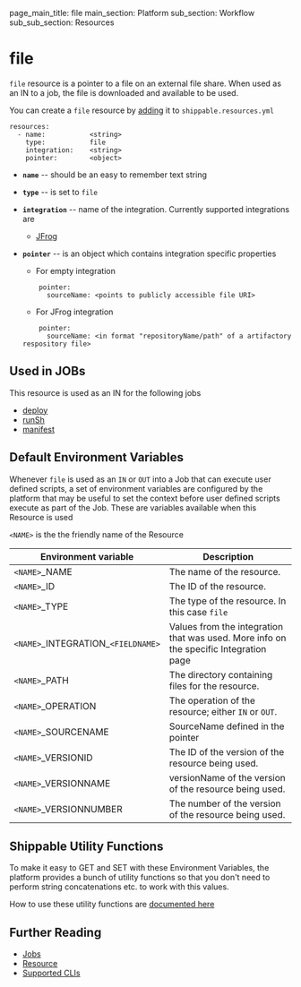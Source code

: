 page_main_title: file
main_section: Platform
sub_section: Workflow
sub_sub_section: Resources

# file
`file` resource is a pointer to a file on an external file share. When used as an IN to a job, the file is downloaded and available to be used.

You can create a `file` resource by [adding](/platform/tutorial/workflow/howto-crud-resource#adding) it to `shippable.resources.yml`

```
resources:
  - name: 			<string>
    type: 			file
    integration: 	<string>
    pointer:		<object>
```

* **`name`** -- should be an easy to remember text string

* **`type`** -- is set to `file`

* **`integration`** -- name of the integration. Currently supported integrations are
	* [JFrog](/platform/integration/jfrog-artifactory)

* **`pointer`** -- is an object which contains integration specific properties
	* For empty integration

	```
	    pointer:
	      sourceName: <points to publicly accessible file URI>
	```
	* For JFrog integration

	```
	    pointer:
	      sourceName: <in format "repositoryName/path" of a artifactory respository file>
	```

## Used in JOBs
This resource is used as an IN for the following jobs

* [deploy](/platform/workflow/job/deploy)
* [runSh](/platform/workflow/job/runsh)
* [manifest](/platform/workflow/job/manifest)

## Default Environment Variables
Whenever `file` is used as an `IN` or `OUT` into a Job that can execute user defined scripts, a set of environment variables are configured by the platform that may be useful to set the context before user defined scripts execute as part of the Job. These are variables available when this Resource is used

`<NAME>` is the the friendly name of the Resource

| Environment variable						| Description                         |
| ------------- 								|------------------------------------ |
| `<NAME>`\_NAME 							| The name of the resource. |
| `<NAME>`\_ID 								| The ID of the resource. |
| `<NAME>`\_TYPE 							| The type of the resource. In this case `file`|
| `<NAME>`\_INTEGRATION\_`<FIELDNAME>`	| Values from the integration that was used. More info on the specific Integration page|
| `<NAME>`\_PATH 							| The directory containing files for the resource. |
| `<NAME>`\_OPERATION 						| The operation of the resource; either `IN` or `OUT`. |
| `<NAME>`\_SOURCENAME    					| SourceName defined in the pointer |
| `<NAME>`\_VERSIONID    					| The ID of the version of the resource being used. |
| `<NAME>`\_VERSIONNAME						| versionName of the version of the resource being used. |
| `<NAME>`\_VERSIONNUMBER 					| The number of the version of the resource being used. |

## Shippable Utility Functions
To make it easy to GET and SET with these Environment Variables, the platform provides a bunch of utility functions so that you don't need to perform string concatenations etc. to work with this values.

How to use these utility functions are [documented here](/platform/tutorial/workflow/howto-use-shipctl)

## Further Reading
* [Jobs](/platform/workflow/job/overview)
* [Resource](/platform/workflow/resource/overview)
* [Supported CLIs](/platform/runtime/overview#cli)
